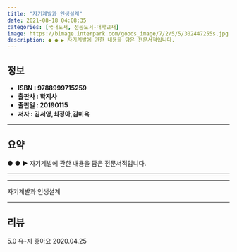 ```yaml
---
title: "자기계발과 인생설계"
date: 2021-08-18 04:08:35
categories: [국내도서, 전공도서-대학교재]
image: https://bimage.interpark.com/goods_image/7/2/5/5/302447255s.jpg
description: ● ● ▶ 자기계발에 관한 내용을 담은 전문서적입니다.
---
```


## **정보**

- **ISBN : 9788999715259**
- **출판사 : 학지사**
- **출판일 : 20190115**
- **저자 : 김서영,최정아,김미옥**

------



## **요약**

●  ●  ▶ 자기계발에 관한 내용을 담은 전문서적입니다.

------



------


자기계발과 인생설계 

------


## **리뷰** 

5.0 유-지 좋아요 2020.04.25 <br/>